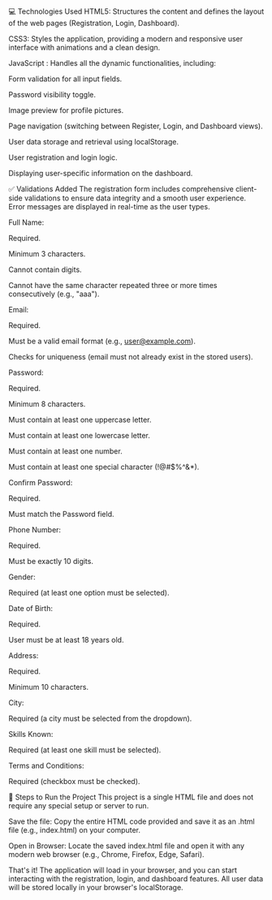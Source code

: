 💻 Technologies Used
HTML5: Structures the content and defines the layout of the web pages (Registration, Login, Dashboard).

CSS3: Styles the application, providing a modern and responsive user interface with animations and a clean design.

JavaScript : Handles all the dynamic functionalities, including:

Form validation for all input fields.

Password visibility toggle.

Image preview for profile pictures.

Page navigation (switching between Register, Login, and Dashboard views).

User data storage and retrieval using localStorage.

User registration and login logic.

Displaying user-specific information on the dashboard.

✅ Validations Added
The registration form includes comprehensive client-side validations to ensure data integrity and a smooth user experience. Error messages are displayed in real-time as the user types.

Full Name:

Required.

Minimum 3 characters.

Cannot contain digits.

Cannot have the same character repeated three or more times consecutively (e.g., "aaa").

Email:

Required.

Must be a valid email format (e.g., user@example.com).

Checks for uniqueness (email must not already exist in the stored users).

Password:

Required.

Minimum 8 characters.

Must contain at least one uppercase letter.

Must contain at least one lowercase letter.

Must contain at least one number.

Must contain at least one special character (!@#$%^&*).

Confirm Password:

Required.

Must match the Password field.

Phone Number:

Required.

Must be exactly 10 digits.

Gender:

Required (at least one option must be selected).

Date of Birth:

Required.

User must be at least 18 years old.

Address:

Required.

Minimum 10 characters.

City:

Required (a city must be selected from the dropdown).

Skills Known:

Required (at least one skill must be selected).

Terms and Conditions:

Required (checkbox must be checked).

🚀 Steps to Run the Project
This project is a single HTML file and does not require any special setup or server to run.

Save the file: Copy the entire HTML code provided and save it as an .html file (e.g., index.html) on your computer.

Open in Browser: Locate the saved index.html file and open it with any modern web browser (e.g., Chrome, Firefox, Edge, Safari).

That's it! The application will load in your browser, and you can start interacting with the registration, login, and dashboard features. All user data will be stored locally in your browser's localStorage.
